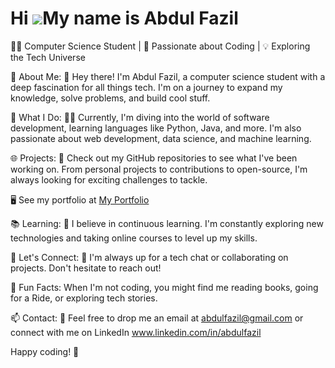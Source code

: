 Hi ![](https://user-images.githubusercontent.com/18350557/176309783-0785949b-9127-417c-8b55-ab5a4333674e.gif)My name is Abdul Fazil
===================================================================================================================================



👨‍🎓 Computer Science Student | 🚀 Passionate about Coding | 💡 Exploring the Tech Universe

🌟 About Me:
👋 Hey there! I'm Abdul Fazil, a computer science student with a deep fascination for all things tech. I'm on a journey to expand my knowledge, solve problems, and build cool stuff. 

🚀 What I Do:
👨‍💻 Currently, I'm diving into the world of software development, learning languages like Python, Java, and more. I'm also passionate about web development, data science, and machine learning. 

🌐 Projects:
🔧 Check out my GitHub repositories to see what I've been working on. From personal projects to contributions to open-source, I'm always looking for exciting challenges to tackle.

🖥️  See my portfolio at [My Portfolio](http://abdulfazil.com)

📚 Learning:
🌱 I believe in continuous learning. I'm constantly exploring new technologies and taking online courses to level up my skills.

🤝 Let's Connect:
💬 I'm always up for a tech chat or collaborating on projects. Don't hesitate to reach out!

🌟 Fun Facts:  When I'm not coding, you might find me reading books, going for a Ride, or exploring tech stories.

📫 Contact:
📧 Feel free to drop me an email at abdulfazil@gmail.com or connect with me on LinkedIn www.linkedin.com/in/abdulfazil


Happy coding! 🚀

